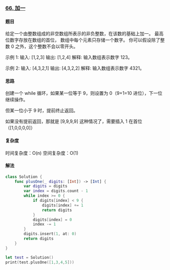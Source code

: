 ### [66. 加一](https://leetcode-cn.com/problems/plus-one/)

#### 题目

给定一个由整数组成的非空数组所表示的非负整数，在该数的基础上加一。
最高位数字存放在数组的首位， 数组中每个元素只存储一个数字。
你可以假设除了整数 0 之外，这个整数不会以零开头。

示例 1:
输入: [1,2,3]
输出: [1,2,4]
解释: 输入数组表示数字 123。

示例 2:
输入: [4,3,2,1]
输出: [4,3,2,2]
解释: 输入数组表示数字 4321。

#### 思路

创建一个 while 循环，如果某一位等于 9，则设置为 0（9+1=10 进位），下一位继续操作。

但某一位小于 9 时，提前终止返回。

如果没有提前返回，那就是 [9,9,9,9] 这种情况了，需要插入 1 在首位（[1,0,0,0,0]） 

#### 复杂度

时间复杂度：O(n)
空间复杂度：O(1)

#### 解法

```swift
class Solution {
    func plusOne(_ digits: [Int]) -> [Int] {
        var digits = digits
        var index = digits.count - 1
        while index >= 0 {
            if digits[index] < 9 {
                digits[index] += 1
                return digits
            }
            digits[index] = 0
            index -= 1
        }
        digits.insert(1, at: 0)
        return digits
    }
}

let test = Solution()
print(test.plusOne([1,3,4,5]))
```